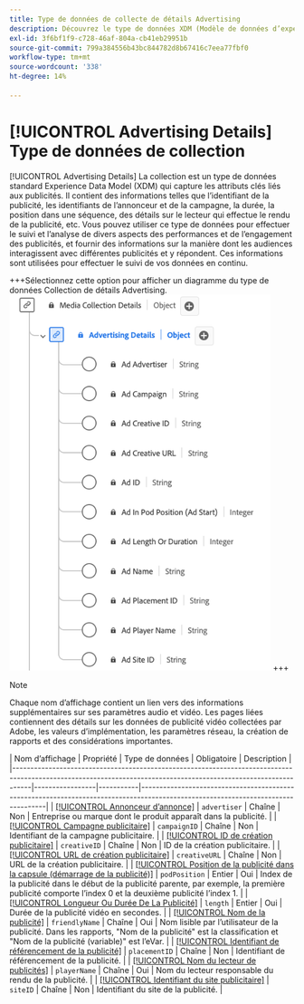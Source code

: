 ```yaml
---
title: Type de données de collecte de détails Advertising
description: Découvrez le type de données XDM (Modèle de données d’expérience de collecte de détails d’Advertising).
exl-id: 3f6bf1f9-c728-46af-804a-cb41eb29951b
source-git-commit: 799a384556b43bc844782d8b67416c7eea77fbf0
workflow-type: tm+mt
source-wordcount: '338'
ht-degree: 14%

---
```


# [!UICONTROL Advertising Details] Type de données de collection

[!UICONTROL Advertising Details] La collection est un type de données standard Experience Data Model (XDM) qui capture les attributs clés liés aux publicités. Il contient des informations telles que l’identifiant de la publicité, les identifiants de l’annonceur et de la campagne, la durée, la position dans une séquence, des détails sur le lecteur qui effectue le rendu de la publicité, etc. Vous pouvez utiliser ce type de données pour effectuer le suivi et l’analyse de divers aspects des performances et de l’engagement des publicités, et fournir des informations sur la manière dont les audiences interagissent avec différentes publicités et y répondent. Ces informations sont utilisées pour effectuer le suivi de vos données en continu.

+++Sélectionnez cette option pour afficher un diagramme du type de données Collection de détails Advertising.
![Schéma du type de données Collection de détails Advertising.](../images/data-types/advertising-details-collection.png)
+++

>[!NOTE]
>
>Chaque nom d’affichage contient un lien vers des informations supplémentaires sur ses paramètres audio et vidéo. Les pages liées contiennent des détails sur les données de publicité vidéo collectées par Adobe, les valeurs d’implémentation, les paramètres réseau, la création de rapports et des considérations importantes.

| Nom d’affichage | Propriété | Type de données | Obligatoire | Description |
|-----------------------------------------------------------------------------------------------------------------------------------------------------------------|-----------------|-----------|----------------------------------------------------------------------------------------------------------------------------------|
| [[!UICONTROL Annonceur d’annonce]](https://experienceleague.adobe.com/docs/media-analytics/using/implementation/variables/ad-parameters.html#advertiser) | `advertiser` | Chaîne | Non | Entreprise ou marque dont le produit apparaît dans la publicité. |
| [[!UICONTROL Campagne publicitaire]](https://experienceleague.adobe.com/docs/media-analytics/using/implementation/variables/ad-parameters.html#campaign-id) | `campaignID` | Chaîne | Non | Identifiant de la campagne publicitaire. |
| [[!UICONTROL ID de création publicitaire]](https://experienceleague.adobe.com/docs/media-analytics/using/implementation/variables/ad-parameters.html#creative-id) | `creativeID` | Chaîne | Non | ID de la création publicitaire. |
| [[!UICONTROL URL de création publicitaire]](https://experienceleague.adobe.com/docs/media-analytics/using/implementation/variables/ad-parameters.html#creative-url) | `creativeURL` | Chaîne | Non | URL de la création publicitaire. |
| [[!UICONTROL Position de la publicité dans la capsule (démarrage de la publicité)]](https://experienceleague.adobe.com/docs/media-analytics/using/implementation/variables/ad-parameters.html#ad-start) | `podPosition` | Entier | Oui | Index de la publicité dans le début de la publicité parente, par exemple, la première publicité comporte l’index 0 et la deuxième publicité l’index 1. |
| [[!UICONTROL Longueur Ou Durée De La Publicité]](https://experienceleague.adobe.com/docs/media-analytics/using/implementation/variables/ad-parameters.html#ad-length) | `length` | Entier | Oui | Durée de la publicité vidéo en secondes. |
| [[!UICONTROL Nom de la publicité]](https://experienceleague.adobe.com/docs/media-analytics/using/implementation/variables/ad-parameters.html#ad-name) | `friendlyName` | Chaîne | Oui | Nom lisible par l’utilisateur de la publicité. Dans les rapports, &quot;Nom de la publicité&quot; est la classification et &quot;Nom de la publicité (variable)&quot; est l’eVar. |
| [[!UICONTROL Identifiant de référencement de la publicité]](https://experienceleague.adobe.com/docs/media-analytics/using/implementation/variables/ad-parameters.html#placement-id) | `placementID` | Chaîne | Non | Identifiant de référencement de la publicité. |
| [[!UICONTROL Nom du lecteur de publicités]](https://experienceleague.adobe.com/docs/media-analytics/using/implementation/variables/ad-parameters.html#ad-player-name) | `playerName` | Chaîne | Oui | Nom du lecteur responsable du rendu de la publicité. |
| [[!UICONTROL Identifiant du site publicitaire]](https://experienceleague.adobe.com/docs/media-analytics/using/implementation/variables/ad-parameters.html#site-id) | `siteID` | Chaîne | Non | Identifiant du site de la publicité. |
